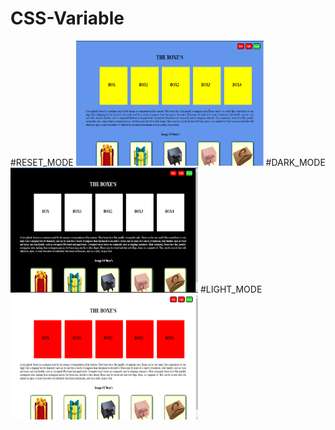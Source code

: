 # CSS-Variable
#RESET_MODE
<img src="box.PNG" alt="" width="300px" height="200px">
#DARK_MODE
<img src="box1.PNG" alt="" width="300px" height="200px">
#LIGHT_MODE
<img src="box2.PNG" alt="" width="300px" height="200px">
